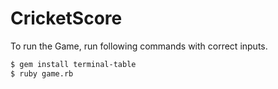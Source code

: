 # CricketScore

To run the Game, run following commands with correct inputs.

````bash
$ gem install terminal-table
$ ruby game.rb
````

